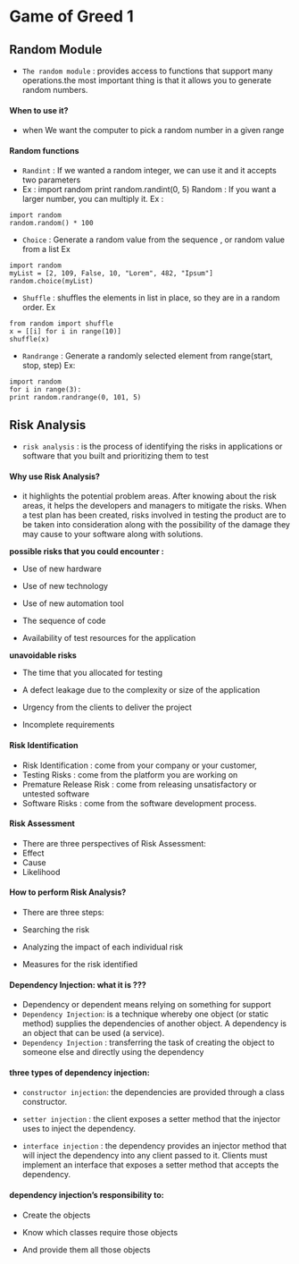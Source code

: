 # Game of Greed 1

## Random Module
- `The random module` : provides access to functions that support many operations.the most important thing is that it allows you to generate random numbers.

#### When to use it?
- when We want the computer to pick a random number in a given range

#### Random functions
- `Randint` : If we wanted a random integer, we can use it and it accepts two parameters
- Ex :
import random
print random.randint(0, 5)
Random :
If you want a larger number, you can multiply it.
Ex :
```
import random
random.random() * 100
```

- `Choice` : Generate a random value from the sequence , or random value from a list
Ex
```
import random
myList = [2, 109, False, 10, "Lorem", 482, "Ipsum"]
random.choice(myList)
```
- `Shuffle` : shuffles the elements in list in place, so they are in a random order.
Ex
```
from random import shuffle
x = [[i] for i in range(10)]
shuffle(x)
```
- `Randrange` : Generate a randomly selected element from range(start, stop, step)
Ex:
```
import random
for i in range(3):
print random.randrange(0, 101, 5)
```

## Risk Analysis
- `risk analysis` : is the process of identifying the risks in applications or software that you built and prioritizing them to test

#### Why use Risk Analysis?
- it highlights the potential problem areas. After knowing about the risk areas, it helps the developers and managers to mitigate the risks. When a test plan has been created, risks involved in testing the product are to be taken into consideration along with the possibility of the damage they may cause to your software along with solutions.

**possible risks that you could encounter :**
- Use of new hardware

- Use of new technology

- Use of new automation tool

- The sequence of code

- Availability of test resources for the application

**unavoidable risks**

- The time that you allocated for testing

- A defect leakage due to the complexity or size of the application

- Urgency from the clients to deliver the project

- Incomplete requirements

#### Risk Identification
- Risk Identification : come from your company or your customer,
- Testing Risks : come from the platform you are working on
- Premature Release Risk : come from releasing unsatisfactory or untested software
- Software Risks : come from the software development process.

#### Risk Assessment
- There are three perspectives of Risk Assessment:
- Effect
- Cause
- Likelihood

#### How to perform Risk Analysis?
- There are three steps:
- Searching the risk

- Analyzing the impact of each individual risk

- Measures for the risk identified

#### Dependency Injection: what it is ???
- Dependency or dependent means relying on something for support
- `Dependency Injection`: is a technique whereby one object (or static method) supplies the dependencies of another object. A dependency is an object that can be used (a service).
- `Dependency Injection` : transferring the task of creating the object to someone else and directly using the dependency

#### three types of dependency injection:
- `constructor injection`: the dependencies are provided through a class constructor.

- `setter injection` : the client exposes a setter method that the injector uses to inject the dependency.

- `interface injection` : the dependency provides an injector method that will inject the dependency into any client passed to it. Clients must implement an interface that exposes a setter method that accepts the dependency.

#### dependency injection’s responsibility to:
- Create the objects

- Know which classes require those objects

- And provide them all those objects


